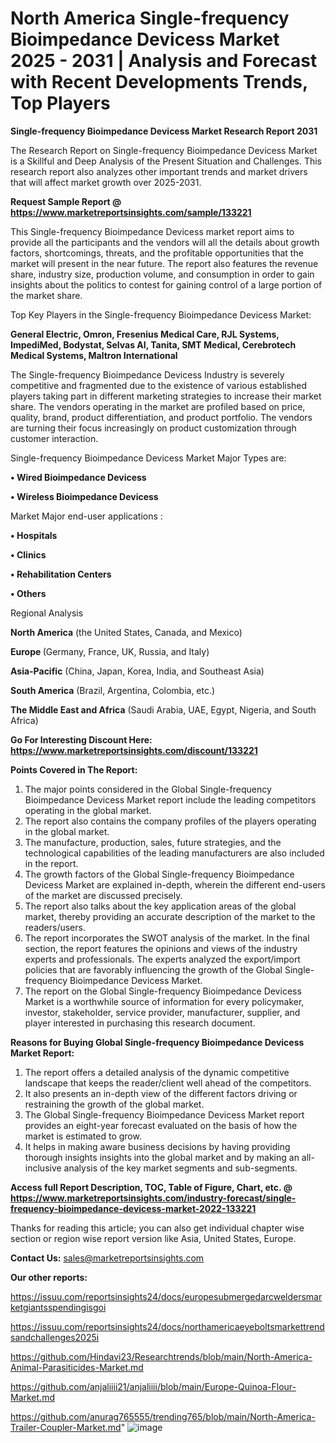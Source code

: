 # North America Single-frequency Bioimpedance Devicess Market 2025 - 2031 | Analysis and Forecast with Recent Developments Trends, Top Players

<strong>Single-frequency Bioimpedance Devicess Market Research Report 2031</strong>

The Research Report on Single-frequency Bioimpedance Devicess Market is a Skillful and Deep Analysis of the Present Situation and Challenges. This research report also analyzes other important trends and market drivers that will affect market growth over 2025-2031.

<strong>Request Sample Report @ <a href=https://www.marketreportsinsights.com/sample/133221>https://www.marketreportsinsights.com/sample/133221</a></strong>

This Single-frequency Bioimpedance Devicess market report aims to provide all the participants and the vendors will all the details about growth factors, shortcomings, threats, and the profitable opportunities that the market will present in the near future. The report also features the revenue share, industry size, production volume, and consumption in order to gain insights about the politics to contest for gaining control of a large portion of the market share.

Top Key Players in the Single-frequency Bioimpedance Devicess Market:

<strong>General Electric, Omron, Fresenius Medical Care, RJL Systems, ImpediMed, Bodystat, Selvas AI, Tanita, SMT Medical, Cerebrotech Medical Systems, Maltron International</strong>

The Single-frequency Bioimpedance Devicess Industry is severely competitive and fragmented due to the existence of various established players taking part in different marketing strategies to increase their market share. The vendors operating in the market are profiled based on price, quality, brand, product differentiation, and product portfolio. The vendors are turning their focus increasingly on product customization through customer interaction.

Single-frequency Bioimpedance Devicess Market Major Types are:

<strong>• Wired Bioimpedance Devicess

• Wireless Bioimpedance Devicess</strong>

Market Major end-user applications :

<strong>• Hospitals

• Clinics

• Rehabilitation Centers

• Others</strong>

Regional Analysis

</u><strong><b>North America</b></strong> (the United States, Canada, and Mexico)

<strong><b>Europe </b></strong>(Germany, France, UK, Russia, and Italy)

<strong><b>Asia-Pacific</b></strong> (China, Japan, Korea, India, and Southeast Asia)

<strong><b>South America</b></strong> (Brazil, Argentina, Colombia, etc.)

<strong><b>The Middle East and Africa</b></strong> (Saudi Arabia, UAE, Egypt, Nigeria, and South Africa)

<strong>Go For Interesting Discount Here: <a href=https://www.marketreportsinsights.com/discount/133221>https://www.marketreportsinsights.com/discount/133221</a></strong>

<strong>Points Covered in The Report:</strong>
<ol>
  <li>The major points considered in the Global Single-frequency Bioimpedance Devicess Market report include the leading competitors operating in the global market.</li>
  <li>The report also contains the company profiles of the players operating in the global market.</li>
  <li>The manufacture, production, sales, future strategies, and the technological capabilities of the leading manufacturers are also included in the report.</li>
  <li>The growth factors of the Global Single-frequency Bioimpedance Devicess Market are explained in-depth, wherein the different end-users of the market are discussed precisely.</li>
  <li>The report also talks about the key application areas of the global market, thereby providing an accurate description of the market to the readers/users.</li>
  <li>The report incorporates the SWOT analysis of the market. In the final section, the report features the opinions and views of the industry experts and professionals. The experts analyzed the export/import policies that are favorably influencing the growth of the Global Single-frequency Bioimpedance Devicess Market.</li>
  <li>The report on the Global Single-frequency Bioimpedance Devicess Market is a worthwhile source of information for every policymaker, investor, stakeholder, service provider, manufacturer, supplier, and player interested in purchasing this research document.</li>
</ol>
<strong>Reasons for Buying Global Single-frequency Bioimpedance Devicess Market Report:</strong>

<ol>
  <li>The report offers a detailed analysis of the dynamic competitive landscape that keeps the reader/client well ahead of the competitors.</li>
  <li>It also presents an in-depth view of the different factors driving or restraining the growth of the global market.</li>
  <li>The Global Single-frequency Bioimpedance Devicess Market report provides an eight-year forecast evaluated on the basis of how the market is estimated to grow.</li>
  <li>It helps in making aware business decisions by having providing thorough insights insights into the global market and by making an all-inclusive analysis of the key market segments and sub-segments.</li>
</ol>
<strong>Access full Report Description, TOC, Table of Figure, Chart, etc. @ <a href=https://www.marketreportsinsights.com/industry-forecast/single-frequency-bioimpedance-devicess-market-2022-133221>https://www.marketreportsinsights.com/industry-forecast/single-frequency-bioimpedance-devicess-market-2022-133221</a></strong>


Thanks for reading this article; you can also get individual chapter wise section or region wise report version like Asia, United States, Europe.

<strong>Contact Us:</strong>
sales@marketreportsinsights.com

<strong>Our other reports:</strong>

<a href=https://issuu.com/reportsinsights24/docs/europesubmergedarcweldersmarketgiantsspendingisgoi>https://issuu.com/reportsinsights24/docs/europesubmergedarcweldersmarketgiantsspendingisgoi</a>

<a href=https://issuu.com/reportsinsights24/docs/northamericaeyeboltsmarkettrendsandchallenges2025i>https://issuu.com/reportsinsights24/docs/northamericaeyeboltsmarkettrendsandchallenges2025i</a>

<a href=https://github.com/Hindavi23/Researchtrends/blob/main/North-America-Animal-Parasiticides-Market.md>https://github.com/Hindavi23/Researchtrends/blob/main/North-America-Animal-Parasiticides-Market.md</a>

<a href=https://github.com/anjaliiii21/anjaliiii/blob/main/Europe-Quinoa-Flour-Market.md>https://github.com/anjaliiii21/anjaliiii/blob/main/Europe-Quinoa-Flour-Market.md</a>

<a href=https://github.com/anurag765555/trending765/blob/main/North-America-Trailer-Coupler-Market.md>https://github.com/anurag765555/trending765/blob/main/North-America-Trailer-Coupler-Market.md</a>"
![image](https://github.com/user-attachments/assets/ba76033c-77fb-44d7-835d-acf875085819)
